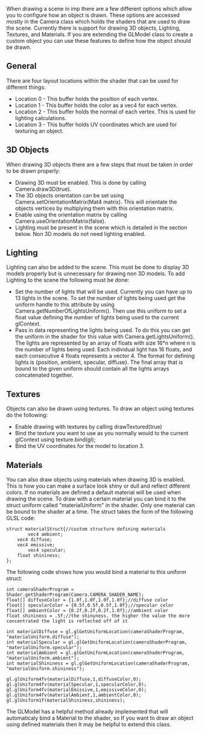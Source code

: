 When drawing a scene in imp there are a few different options which allow you to configure how an object is drawn. These options are accessed mostly in the Camera class which holds the shaders that are used to draw the scene. Currently there is support for drawing 3D objects, Lighting, Textures, and Materials. If you are extending the GLModel class to create a custom object you can use these features to define how the object should be drawn.


## General ##
There are four layout locations within the shader that can be used for different things:
  * Location 0 - This buffer holds the position of each vertex.
  * Location 1 - This buffer holds the color as a vec4 for each vertex.
  * Location 2 - This buffer holds the normal of each vertex. This is used for lighting calculations.
  * Location 3 - This buffer holds UV coordinates which are used for texturing an object.

## 3D Objects ##
When drawing 3D objects there are a few steps that must be taken in order to be drawn properly:

  * Drawing 3D must be enabled. This is done by calling Camera.draw3D(true).
  * The 3D objects orientation can be set using Camera.setOrientationMatrix(Mat4 matrix). This will orientate the objects vertices by multiplying them with this orientation matrix.
  * Enable using the orientation matrix by calling Camera.useOrientationMatrix(false).
  * Lighting must be present in the scene which is detailed in the section below. Non 3D models do not need lighting enabled.

## Lighting ##
Lighting can also be added to the scene. This must be done to display 3D models properly but is unnecessary for drawing non 3D models. To add Lighting to the scene the following must be done:
  * Set the number of lights that will be used. Currently you can have up to 13 lights in the scene. To set the number of lights being used get the uniform handle to this attribute by using Camera.getNumberOfLightsUniform(). Then use this uniform to set a float value defining the number of lights being used to the current glContext.
  * Pass in data representing the lights being used. To do this you can get the uniform in the shader for this value with Camera.getLightsUniform(). The lights are represented by an array of floats with size 16\*n where n is the number of lights being used. Each individual light has 16 floats, and each consecutive 4 floats represents a vector 4. The format for defining lights is {position, ambient, specular, diffuse}. The final array that is bound to the given uniform should contain all the lights arrays concatenated together.


## Textures ##
Objects can also be drawn using textures. To draw an object using textures do the following:
  * Enable drawing with textures by calling drawTextured(true)
  * Bind the texture you want to use as you normally would to the current glContext using texture.bind(gl);
  * Bind the UV coordinates for the model to location 3.


## Materials ##
You can also draw objects using materials when drawing 3D is enabled. This is how you can make a surface look shiny or dull and reflect different colors. If no materials are defined a default material will be used when drawing the scene. To draw with a certain material you can bind it to the struct uniform called "materialUniform" in the shader. Only one material can be bound to the shader at a time. The struct takes the form of the following GLSL code:
```
struct materialStruct{//custom structure defining materials
        vec4 ambient;
	vec4 diffuse;
	vec4 emissive;
        vec4 specular;
	float shininess;
};
```

The following code shows how you would bind a material to this uniform struct:

```
int cameraShaderProgram = Shader.getShaderProgram(Camera.CAMERA_SHADER_NAME);
float[] diffuseColor = {1.0f,1.0f,1.0f,1.0f};//diffuse color
float[] specularColor = {0.5f,0.5f,0.5f,1.0f};//specular color 
float[] ambientColor = {0.2f,0.2f,0.2f,1.0f};//ambient color
float shininess = .5f;//the shinyness. the higher the value the more concentrated the light is reflected off of it

int materialDiffuse = gl.glGetUniformLocation(cameraShaderProgram, "materialUniform.diffuse");
int materialSpecular = gl.glGetUniformLocation(cameraShaderProgram, "materialUniform.specular");
int materialAmbient = gl.glGetUniformLocation(cameraShaderProgram, "materialUniform.ambient");
int materialShininess = gl.glGetUniformLocation(cameraShaderProgram, "materialUniform.shininess");

gl.glUniform4fv(materialDiffuse,1,diffuseColor,0);
gl.glUniform4fv(materialSpecular,1,specularColor,0);
gl.glUniform4fv(materialEmissive,1,emissiveColor,0);
gl.glUniform4fv(materialAmbient,1,ambientColor,0);
gl.glUniform1f(materialShininess,shininess);
```

The GLModel has a helpful method already implemented that will automaticaly bind a Material to the shader, so If you want to draw an object using defined materials then It may be helpful to extend this class.